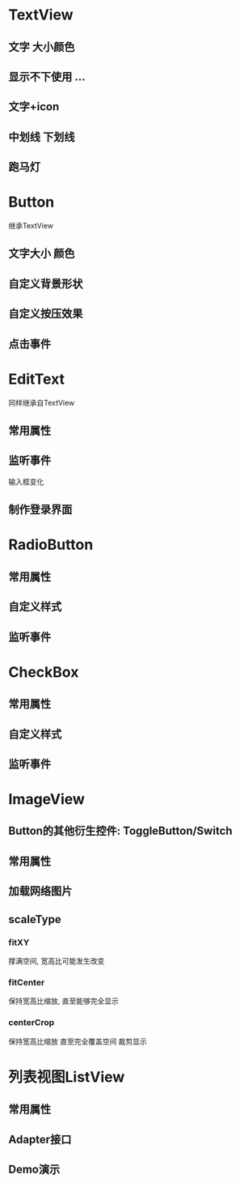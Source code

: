 # TextView

## 文字 大小颜色

## 显示不下使用 ...

## 文字+icon

## 中划线 下划线

## 跑马灯

# Button
继承TextView

## 文字大小 颜色

## 自定义背景形状

## 自定义按压效果

## 点击事件

# EditText
同样继承自TextView

## 常用属性

## 监听事件
输入框变化
## 制作登录界面

# RadioButton

## 常用属性

## 自定义样式

## 监听事件

# CheckBox

## 常用属性

## 自定义样式

## 监听事件

# ImageView

## Button的其他衍生控件: ToggleButton/Switch

## 常用属性

## 加载网络图片

## scaleType

### fitXY
撑满空间, 宽高比可能发生改变

### fitCenter
保持宽高比缩放, 直至能够完全显示

### centerCrop
保持宽高比缩放 直至完全覆盖空间 裁剪显示

# 列表视图ListView

## 常用属性

## Adapter接口

## Demo演示


